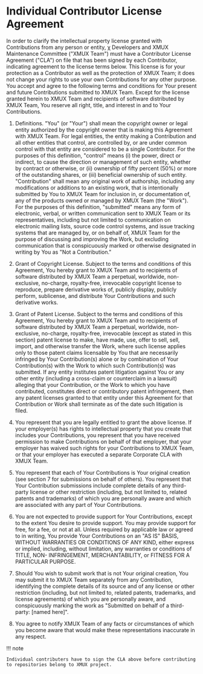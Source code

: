 # Individual Contributor License Agreement

In order to clarify the intellectual property license granted with Contributions from any person or entity, χ Developers and XMUX Maintenance Committee ("XMUX Team") must have a Contributor License Agreement ("CLA") on file that has been signed by each Contributor, indicating agreement to the license terms below. This license is for your protection as a Contributor as well as the protection of XMUX Team; it does not change your rights to use your own Contributions for any other purpose.
You accept and agree to the following terms and conditions for Your present and future Contributions submitted to XMUX Team. Except for the license granted herein to XMUX Team and recipients of software distributed by XMUX Team, You reserve all right, title, and interest in and to Your Contributions.

1.	Definitions.
"You" (or "Your") shall mean the copyright owner or legal entity authorized by the copyright owner that is making this Agreement with XMUX Team. For legal entities, the entity making a Contribution and all other entities that control, are controlled by, or are under common control with that entity are considered to be a single Contributor. For the purposes of this definition, "control" means (i) the power, direct or indirect, to cause the direction or management of such entity, whether by contract or otherwise, or (ii) ownership of fifty percent (50%) or more of the outstanding shares, or (iii) beneficial ownership of such entity.
"Contribution" shall mean any original work of authorship, including any modifications or additions to an existing work, that is intentionally submitted by You to XMUX Team for inclusion in, or documentation of, any of the products owned or managed by XMUX Team (the "Work"). For the purposes of this definition, "submitted" means any form of electronic, verbal, or written communication sent to XMUX Team or its representatives, including but not limited to communication on electronic mailing lists, source code control systems, and issue tracking systems that are managed by, or on behalf of, XMUX Team for the purpose of discussing and improving the Work, but excluding communication that is conspicuously marked or otherwise designated in writing by You as "Not a Contribution."

2.	Grant of Copyright License.
Subject to the terms and conditions of this Agreement, You hereby grant to XMUX Team and to recipients of software distributed by XMUX Team a perpetual, worldwide, non-exclusive, no-charge, royalty-free, irrevocable copyright license to reproduce, prepare derivative works of, publicly display, publicly perform, sublicense, and distribute Your Contributions and such derivative works.

3.	Grant of Patent License.
Subject to the terms and conditions of this Agreement, You hereby grant to XMUX Team and to recipients of software distributed by XMUX Team a perpetual, worldwide, non-exclusive, no-charge, royalty-free, irrevocable (except as stated in this section) patent license to make, have made, use, offer to sell, sell, import, and otherwise transfer the Work, where such license applies only to those patent claims licensable by You that are necessarily infringed by Your Contribution(s) alone or by combination of Your Contribution(s) with the Work to which such Contribution(s) was submitted. If any entity institutes patent litigation against You or any other entity (including a cross-claim or counterclaim in a lawsuit) alleging that your Contribution, or the Work to which you have contributed, constitutes direct or contributory patent infringement, then any patent licenses granted to that entity under this Agreement for that Contribution or Work shall terminate as of the date such litigation is filed.

4.	You represent that you are legally entitled to grant the above license. If your employer(s) has rights to intellectual property that you create that includes your Contributions, you represent that you have received permission to make Contributions on behalf of that employer, that your employer has waived such rights for your Contributions to XMUX Team, or that your employer has executed a separate Corporate CLA with XMUX Team.

5.	You represent that each of Your Contributions is Your original creation (see section 7 for submissions on behalf of others). You represent that Your Contribution submissions include complete details of any third-party license or other restriction (including, but not limited to, related patents and trademarks) of which you are personally aware and which are associated with any part of Your Contributions.

6.	You are not expected to provide support for Your Contributions, except to the extent You desire to provide support. You may provide support for free, for a fee, or not at all. Unless required by applicable law or agreed to in writing, You provide Your Contributions on an "AS IS" BASIS, WITHOUT WARRANTIES OR CONDITIONS OF ANY KIND, either express or implied, including, without limitation, any warranties or conditions of TITLE, NON- INFRINGEMENT, MERCHANTABILITY, or FITNESS FOR A PARTICULAR PURPOSE.

7.	Should You wish to submit work that is not Your original creation, You may submit it to XMUX Team separately from any Contribution, identifying the complete details of its source and of any license or other restriction (including, but not limited to, related patents, trademarks, and license agreements) of which you are personally aware, and conspicuously marking the work as "Submitted on behalf of a third-party: [named here]".

8.	You agree to notify XMUX Team of any facts or circumstances of which you become aware that would make these representations inaccurate in any respect.

!!! note

    Individual contributers have to sign the CLA above before contributing to repositories belong to XMUX project.